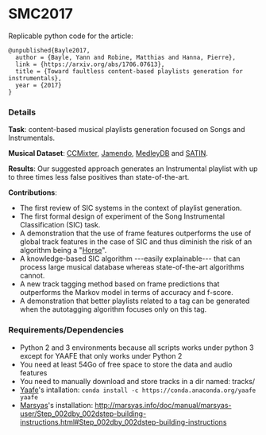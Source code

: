 # SMC2017

Replicable python code for the article:

```
@unpublished{Bayle2017,
  author = {Bayle, Yann and Robine, Matthias and Hanna, Pierre},
  link = {https://arxiv.org/abs/1706.07613},
  title = {Toward faultless content-based playlists generation for instrumentals},
  year = {2017}
}
```

### Details

**Task**: content-based musical playlists generation focused on Songs and Instrumentals.

**Musical Dataset**: [CCMixter](https://members.loria.fr/ALiutkus/kam/), [Jamendo](http://www.mathieuramona.com/wp/data/jamendo/), [MedleyDB](http://medleydb.weebly.com/) and [SATIN](https://www.researchgate.net/publication/317824409_SATIN_A_Persistent_Musical_Database_for_Music_Information_Retrieval). 

**Results**: Our suggested approach generates an Instrumental playlist with up to three times less false positives than state-of-the-art.

**Contributions**:
- The first review of SIC systems in the context of playlist generation.
- The first formal design of experiment of the Song Instrumental Classification (SIC) task.
- A demonstration that the use of frame features outperforms the use of global track features in the case of SIC and thus diminish the risk of an algorithm being a "[Horse](http://ieeexplore.ieee.org/abstract/document/6847693/)".
- A knowledge-based SIC algorithm ---easily explainable--- that can process large musical database whereas state-of-the-art algorithms cannot.
- A new track tagging method based on frame predictions that outperforms the Markov model in terms of accuracy and f-score.
- A demonstration that better playlists related to a tag can be generated when the autotagging algorithm focuses only on this tag.

### Requirements/Dependencies

- Python 2 and 3 environments because all scripts works under python 3 except for YAAFE that only works under Python 2
- You need at least 54Go of free space to store the data and audio features
- You need to manually download and store tracks in a dir named: tracks/
- [Yaafe](https://github.com/Yaafe/Yaafe)'s intallation: `conda install -c https://conda.anaconda.org/yaafe yaafe`
- [Marsyas](https://github.com/marsyas/marsyas/)'s installation: http://marsyas.info/doc/manual/marsyas-user/Step_002dby_002dstep-building-instructions.html#Step_002dby_002dstep-building-instructions
